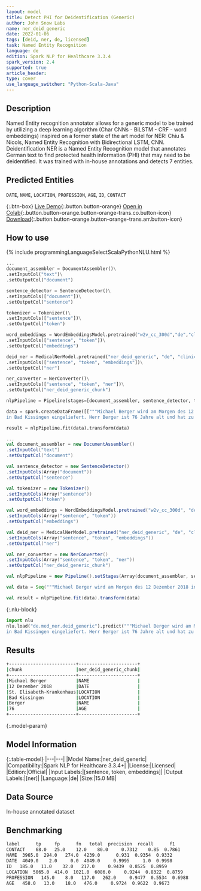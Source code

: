 ```yaml
---
layout: model
title: Detect PHI for Deidentification (Generic)
author: John Snow Labs
name: ner_deid_generic
date: 2022-01-06
tags: [deid, ner, de, licensed]
task: Named Entity Recognition
language: de
edition: Spark NLP for Healthcare 3.3.4
spark_version: 2.4
supported: true
article_header:
type: cover
use_language_switcher: "Python-Scala-Java"
---
```



## Description


Named Entity recognition annotator allows for a generic model to be trained by utilizing a deep learning algorithm (Char CNNs - BiLSTM - CRF - word embeddings) inspired on a former state of the art model for NER: Chiu & Nicols, Named Entity Recognition with Bidirectional LSTM, CNN. Deidentification NER is a Named Entity Recognition model that annotates German text to find protected health information (PHI) that may need to be deidentified. It was trained with in-house annotations and detects 7 entities.


## Predicted Entities


`DATE`, `NAME`, `LOCATION`, `PROFESSION`, `AGE`, `ID`, `CONTACT`


{:.btn-box}
[Live Demo](https://demo.johnsnowlabs.com/healthcare/NER_DEID_DE){:.button.button-orange}
[Open in Colab](https://github.com/JohnSnowLabs/spark-nlp-workshop/blob/master/tutorials/Certification_Trainings/Healthcare/4.1.Clinical_Deidentification_in_German.ipynb){:.button.button-orange.button-orange-trans.co.button-icon}
[Download](https://s3.amazonaws.com/auxdata.johnsnowlabs.com/clinical/models/ner_deid_generic_de_3.3.4_2.4_1641460977185.zip){:.button.button-orange.button-orange-trans.arr.button-icon}


## How to use






<div class="tabs-box" markdown="1">
{% include programmingLanguageSelectScalaPythonNLU.html %}

```python
...
document_assembler = DocumentAssembler()\
.setInputCol("text")\
.setOutputCol("document")

sentence_detector = SentenceDetector()\
.setInputCols(["document"])\
.setOutputCol("sentence")

tokenizer = Tokenizer()\
.setInputCols(["sentence"])\
.setOutputCol("token")

word_embeddings = WordEmbeddingsModel.pretrained("w2v_cc_300d","de","clinical/models")\
.setInputCols(["sentence", "token"])\
.setOutputCol("embeddings")

deid_ner = MedicalNerModel.pretrained("ner_deid_generic", "de", "clinical/models")\
.setInputCols(["sentence", "token", "embeddings"])\
.setOutputCol("ner")

ner_converter = NerConverter()\
.setInputCols(["sentence", "token", "ner"])\
.setOutputCol("ner_deid_generic_chunk")

nlpPipeline = Pipeline(stages=[document_assembler, sentence_detector, tokenizer, word_embeddings, deid_ner, ner_converter])

data = spark.createDataFrame([["""Michael Berger wird am Morgen des 12 Dezember 2018 ins St. Elisabeth-Krankenhaus
in Bad Kissingen eingeliefert. Herr Berger ist 76 Jahre alt und hat zu viel Wasser in den Beinen."""]]).toDF("text")

result = nlpPipeline.fit(data).transform(data)
```
```scala
...
val document_assembler = new DocumentAssembler() 
.setInputCol("text") 
.setOutputCol("document")

val sentence_detector = new SentenceDetector()
.setInputCols(Array("document"))
.setOutputCol("sentence")

val tokenizer = new Tokenizer()
.setInputCols(Array("sentence"))
.setOutputCol("token")

val word_embeddings = WordEmbeddingsModel.pretrained("w2v_cc_300d", "de", "clinical/models")
.setInputCols(Array("sentence", "token"))
.setOutputCol("embeddings")

val deid_ner = MedicalNerModel.pretrained("ner_deid_generic", "de", "clinical/models") 
.setInputCols(Array("sentence", "token", "embeddings")) 
.setOutputCol("ner")

val ner_converter = new NerConverter()
.setInputCols(Array("sentence", "token", "ner"))
.setOutputCol("ner_deid_generic_chunk")

val nlpPipeline = new Pipeline().setStages(Array(document_assembler, sentence_detector, tokenizer, word_embeddings, deid_ner, ner_converter))

val data = Seq("""Michael Berger wird am Morgen des 12 Dezember 2018 ins St. Elisabeth-Krankenhausin Bad Kissingen eingeliefert. Herr Berger ist 76 Jahre alt und hat zu viel Wasser in den Beinen.""").toDS.toDF("text"))

val result = nlpPipeline.fit(data).transform(data)
```


{:.nlu-block}
```python
import nlu
nlu.load("de.med_ner.deid_generic").predict("""Michael Berger wird am Morgen des 12 Dezember 2018 ins St. Elisabeth-Krankenhaus
in Bad Kissingen eingeliefert. Herr Berger ist 76 Jahre alt und hat zu viel Wasser in den Beinen.""")
```

</div>


## Results


```bash
+-------------------------+----------------------+
|chunk                    |ner_deid_generic_chunk|
+-------------------------+----------------------+
|Michael Berger           |NAME                  |
|12 Dezember 2018         |DATE                  |
|St. Elisabeth-Krankenhaus|LOCATION              |
|Bad Kissingen            |LOCATION              |
|Berger                   |NAME                  |
|76                       |AGE                   |
+-------------------------+----------------------+
```


{:.model-param}
## Model Information


{:.table-model}
|---|---|
|Model Name:|ner_deid_generic|
|Compatibility:|Spark NLP for Healthcare 3.3.4+|
|License:|Licensed|
|Edition:|Official|
|Input Labels:|[sentence, token, embeddings]|
|Output Labels:|[ner]|
|Language:|de|
|Size:|15.0 MB|


## Data Source


In-house annotated dataset


## Benchmarking


```bash
label      tp     fp      fn   total  precision  recall      f1
CONTACT    68.0   25.0    12.0    80.0     0.7312    0.85  0.7861
NAME  3965.0  294.0   274.0  4239.0      0.931  0.9354  0.9332
DATE  4049.0    2.0     0.0  4049.0     0.9995     1.0  0.9998
ID   185.0   11.0    32.0   217.0     0.9439  0.8525  0.8959
LOCATION  5065.0  414.0  1021.0  6086.0     0.9244  0.8322  0.8759
PROFESSION   145.0    8.0   117.0   262.0     0.9477  0.5534  0.6988
AGE   458.0   13.0    18.0   476.0     0.9724  0.9622  0.9673
```
